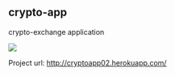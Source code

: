 ## crypto-app
crypto-exchange application

<img src="https://travis-ci.org/TrubinEN/crypto-app.svg?branch=master" />

Project url: http://cryptoapp02.herokuapp.com/